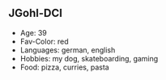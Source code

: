 ## JGohl-DCI
- Age: 39
- Fav-Color: red
- Languages: german, english
- Hobbies: my dog, skateboarding, gaming
- Food: pizza, curries, pasta

